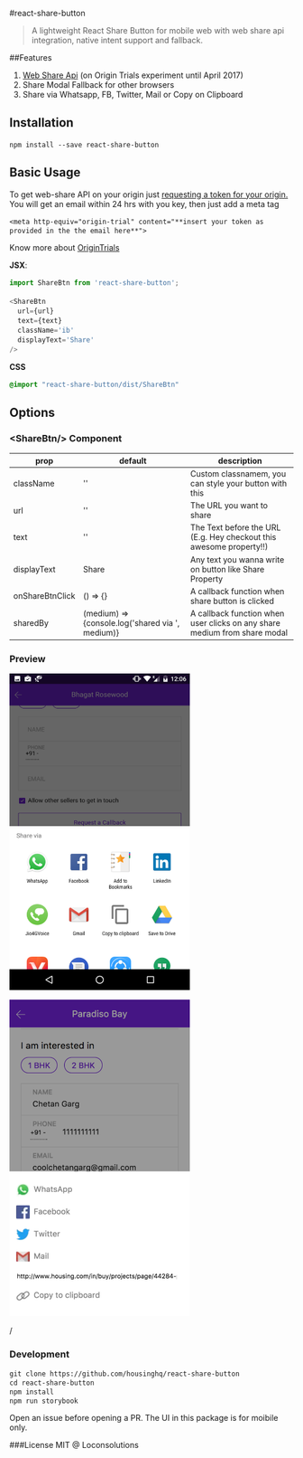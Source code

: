 #react-share-button

> A lightweight React Share Button for mobile web with web share api integration, native intent support and fallback.


##Features

1. [Web Share Api](https://developers.google.com/web/updates/2016/10/navigator-share) (on Origin Trials experiment until April 2017)
1. Share Modal Fallback for other browsers 
1. Share via Whatsapp, FB, Twitter, Mail or Copy on Clipboard

## Installation

```
npm install --save react-share-button
```

## Basic Usage

To get web-share API on your origin just [requesting a token for your origin.](https://docs.google.com/forms/d/e/1FAIpQLSfO0_ptFl8r8G0UFhT0xhV17eabG-erUWBDiKSRDTqEZ_9ULQ/viewform_)
You will get an email within 24 hrs with you key, then just add a meta tag
```
<meta http-equiv="origin-trial" content="**insert your token as provided in the the email here**">
```
Know more about [OriginTrials](https://github.com/jpchase/OriginTrials/blob/gh-pages/developer-guide.md) 

**JSX**:
```js
import ShareBtn from 'react-share-button';

<ShareBtn 
  url={url}
  text={text}
  className='ib'
  displayText='Share'
/>
```
**CSS**
```css
@import "react-share-button/dist/ShareBtn"
```

## Options

### &lt;ShareBtn/&gt; Component

prop|default|description
----|-------|-----------
className|''|Custom classnamem, you can style your button with this
url|''|The URL you want to share
text|''|The Text before the URL (E.g. Hey checkout this awesome property!!)
displayText| Share |Any text you wanna write on button like Share Property
onShareBtnClick| () => {} |A callback function when share button is clicked
sharedBy| (medium) => {console.log('shared via ', medium)}|A callback function when user clicks on any share medium from share modal

### Preview
<p align="center">
  <p display="inline-block" margin-right="22"><img src="web-api.png" width="320" height="560"/></p>
  <p display="inline-block"><img src="modal.png" width="320" height="560"/></p>
<p>/

### Development
```
git clone https://github.com/housinghq/react-share-button
cd react-share-button
npm install
npm run storybook
```

Open an issue before opening a PR. The UI in this package is for moibile only.

###License
MIT @ Loconsolutions
